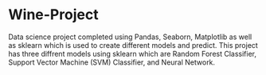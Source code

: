 # Wine-Project

Data science project completed using Pandas, Seaborn, Matplotlib as well as sklearn which is used to create different models and predict.
This project has three diffrent models using sklearn which are Random Forest Classifier, Support Vector Machine (SVM) Classifier, and Neural Network.
